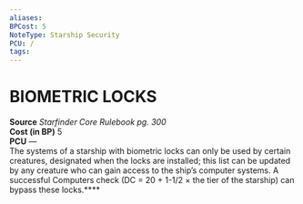 ```yaml
---
aliases: 
BPCost: 5
NoteType: Starship Security
PCU: /
tags: 
---
```

# BIOMETRIC LOCKS

**Source** _Starfinder Core Rulebook pg. 300_  
**Cost (in BP)** 5  
**PCU** —  
The systems of a starship with biometric locks can only be used by certain creatures, designated when the locks are installed; this list can be updated by any creature who can gain access to the ship’s computer systems. A successful Computers check (DC = 20 + 1-1/2 × the tier of the starship) can bypass these locks.****